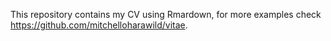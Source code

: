 This repository contains my CV using Rmardown, for more examples check https://github.com/mitchelloharawild/vitae.
